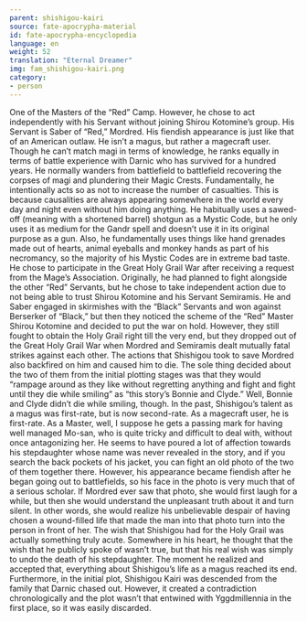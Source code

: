 ```yaml
---
parent: shishigou-kairi
source: fate-apocrypha-material
id: fate-apocrypha-encyclopedia
language: en
weight: 52
translation: "Eternal Dreamer"
img: fam_shishigou-kairi.png
category:
- person
---
```


One of the Masters of the “Red” Camp. However, he chose to act independently with his Servant without joining Shirou Kotomine’s group. His Servant is Saber of “Red,” Mordred. His fiendish appearance is just like that of an American outlaw. He isn’t a magus, but rather a magecraft user. Though he can’t match magi in terms of knowledge, he ranks equally in terms of battle experience with Darnic who has survived for a hundred years.
He normally wanders from battlefield to battlefield recovering the corpses of magi and plundering their Magic Crests. Fundamentally, he intentionally acts so as not to increase the number of casualties. This is because causalities are always appearing somewhere in the world every day and night even without him doing anything.
He habitually uses a sawed-off (meaning with a shortened barrel) shotgun as a Mystic Code, but he only uses it as medium for the Gandr spell and doesn’t use it in its original purpose as a gun. Also, he fundamentally uses things like hand grenades made out of hearts, animal eyeballs and monkey hands as part of his necromancy, so the majority of his Mystic Codes are in extreme bad taste.
He chose to participate in the Great Holy Grail War after receiving a request from the Mage’s Association. Originally, he had planned to fight alongside the other “Red” Servants, but he chose to take independent action due to not being able to trust Shirou Kotomine and his Servant Semiramis. He and Saber engaged in skirmishes with the “Black” Servants and won against Berserker of “Black,” but then they noticed the scheme of the “Red” Master Shirou Kotomine and decided to put the war on hold.
However, they still fought to obtain the Holy Grail right till the very end, but they dropped out of the Great Holy Grail War when Mordred and Semiramis dealt mutually fatal strikes against each other. The actions that Shishigou took to save Mordred also backfired on him and caused him to die.
The sole thing decided about the two of them from the initial plotting stages was that they would “rampage around as they like without regretting anything and fight and fight until they die while smiling” as “this story’s Bonnie and Clyde.” Well, Bonnie and Clyde didn’t die while smiling, though.
In the past, Shishigou’s talent as a magus was first-rate, but is now second-rate. As a magecraft user, he is first-rate. As a Master, well, I suppose he gets a passing mark for having well managed Mo-san, who is quite tricky and difficult to deal with, without once antagonizing her.
He seems to have poured a lot of affection towards his stepdaughter whose name was never revealed in the story, and if you search the back pockets of his jacket, you can fight an old photo of the two of them together there. However, his appearance became fiendish after he began going out to battlefields, so his face in the photo is very much that of a serious scholar.
If Mordred ever saw that photo, she would first laugh for a while, but then she would understand the unpleasant truth about it and turn silent. In other words, she would realize his unbelievable despair of having chosen a wound-filled life that made the man into that photo turn into the person in front of her.
The wish that Shishigou had for the Holy Grail was actually something truly acute. Somewhere in his heart, he thought that the wish that he publicly spoke of wasn’t true, but that his real wish was simply to undo the death of his stepdaughter.
The moment he realized and accepted that, everything about Shishigou’s life as a magus reached its end.
Furthermore, in the initial plot, Shishigou Kairi was descended from the family that Darnic chased out. However, it created a contradiction chronologically and the plot wasn’t that entwined with Yggdmillennia in the first place, so it was easily discarded.
